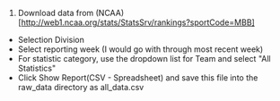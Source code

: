 
1. Download data from (NCAA)[http://web1.ncaa.org/stats/StatsSrv/rankings?sportCode=MBB]
  *  Selection Division
  *  Select reporting week (I would go with through most recent week)
  *  For statistic category, use the dropdown list for Team and select "All Statistics"
  *  Click Show Report(CSV - Spreadsheet) and save this file into the raw_data directory as all_data.csv

